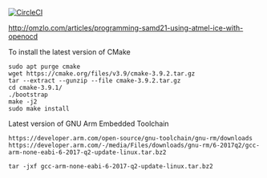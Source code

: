 [![CircleCI](https://circleci.com/gh/lelandjansen/samd21-playground.svg?style=svg)](https://circleci.com/gh/lelandjansen/samd21-playground)

http://omzlo.com/articles/programming-samd21-using-atmel-ice-with-openocd

To install the latest version of CMake
```
sudo apt purge cmake
wget https://cmake.org/files/v3.9/cmake-3.9.2.tar.gz
tar --extract --gunzip --file cmake-3.9.2.tar.gz
cd cmake-3.9.1/
./bootstrap
make -j2
sudo make install
```

Latest version of GNU Arm Embedded Toolchain
```
https://developer.arm.com/open-source/gnu-toolchain/gnu-rm/downloads
https://developer.arm.com/-/media/Files/downloads/gnu-rm/6-2017q2/gcc-arm-none-eabi-6-2017-q2-update-linux.tar.bz2

tar -jxf gcc-arm-none-eabi-6-2017-q2-update-linux.tar.bz2

```

